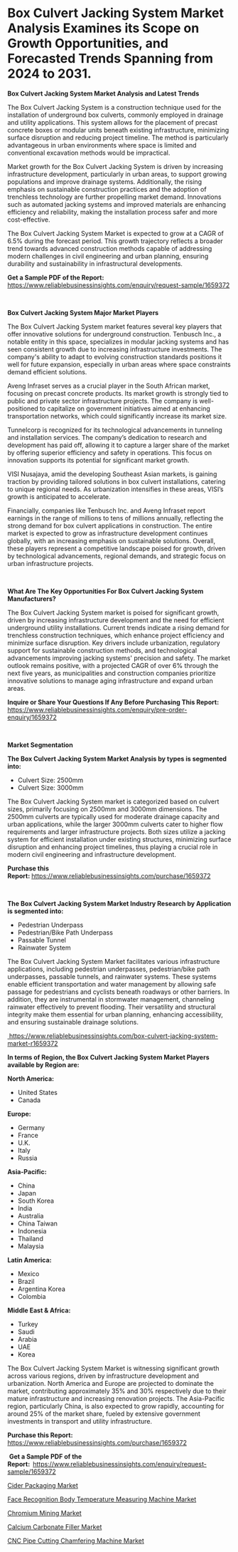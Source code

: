 <p><h1>Box Culvert Jacking System Market Analysis Examines its Scope on Growth Opportunities, and Forecasted Trends Spanning from 2024 to 2031.</h1></p><p><strong>Box Culvert Jacking System Market Analysis and Latest Trends</strong></p>
<p><p>The Box Culvert Jacking System is a construction technique used for the installation of underground box culverts, commonly employed in drainage and utility applications. This system allows for the placement of precast concrete boxes or modular units beneath existing infrastructure, minimizing surface disruption and reducing project timeline. The method is particularly advantageous in urban environments where space is limited and conventional excavation methods would be impractical.</p><p>Market growth for the Box Culvert Jacking System is driven by increasing infrastructure development, particularly in urban areas, to support growing populations and improve drainage systems. Additionally, the rising emphasis on sustainable construction practices and the adoption of trenchless technology are further propelling market demand. Innovations such as automated jacking systems and improved materials are enhancing efficiency and reliability, making the installation process safer and more cost-effective.</p><p>The Box Culvert Jacking System Market is expected to grow at a CAGR of 6.5% during the forecast period. This growth trajectory reflects a broader trend towards advanced construction methods capable of addressing modern challenges in civil engineering and urban planning, ensuring durability and sustainability in infrastructural developments.</p></p>
<p><strong>Get a Sample PDF of the Report:&nbsp;</strong> <a href="https://www.reliablebusinessinsights.com/enquiry/request-sample/1659372?utm_campaign=1119&utm_medium=2&utm_source=Github&utm_content=ia&utm_term=09122024&utm_id=box-culvert-jacking-system">https://www.reliablebusinessinsights.com/enquiry/request-sample/1659372</a></p>
<p>&nbsp;</p>
<p><strong>Box Culvert Jacking System Major Market Players</strong></p>
<p><p>The Box Culvert Jacking System market features several key players that offer innovative solutions for underground construction. Tenbusch Inc., a notable entity in this space, specializes in modular jacking systems and has seen consistent growth due to increasing infrastructure investments. The company's ability to adapt to evolving construction standards positions it well for future expansion, especially in urban areas where space constraints demand efficient solutions.</p><p>Aveng Infraset serves as a crucial player in the South African market, focusing on precast concrete products. Its market growth is strongly tied to public and private sector infrastructure projects. The company is well-positioned to capitalize on government initiatives aimed at enhancing transportation networks, which could significantly increase its market size.</p><p>Tunnelcorp is recognized for its technological advancements in tunneling and installation services. The company’s dedication to research and development has paid off, allowing it to capture a larger share of the market by offering superior efficiency and safety in operations. This focus on innovation supports its potential for significant market growth.</p><p>VISI Nusajaya, amid the developing Southeast Asian markets, is gaining traction by providing tailored solutions in box culvert installations, catering to unique regional needs. As urbanization intensifies in these areas, VISI’s growth is anticipated to accelerate.</p><p>Financially, companies like Tenbusch Inc. and Aveng Infraset report earnings in the range of millions to tens of millions annually, reflecting the strong demand for box culvert applications in construction. The entire market is expected to grow as infrastructure development continues globally, with an increasing emphasis on sustainable solutions. Overall, these players represent a competitive landscape poised for growth, driven by technological advancements, regional demands, and strategic focus on urban infrastructure projects.</p></p>
<p>&nbsp;</p>
<p><strong>What Are The Key Opportunities For Box Culvert Jacking System Manufacturers?</strong></p>
<p><p>The Box Culvert Jacking System market is poised for significant growth, driven by increasing infrastructure development and the need for efficient underground utility installations. Current trends indicate a rising demand for trenchless construction techniques, which enhance project efficiency and minimize surface disruption. Key drivers include urbanization, regulatory support for sustainable construction methods, and technological advancements improving jacking systems' precision and safety. The market outlook remains positive, with a projected CAGR of over 6% through the next five years, as municipalities and construction companies prioritize innovative solutions to manage aging infrastructure and expand urban areas.</p></p>
<p><strong>Inquire or Share Your Questions If Any Before Purchasing This Report:</strong> <a href="https://www.reliablebusinessinsights.com/enquiry/pre-order-enquiry/1659372?utm_campaign=1119&utm_medium=2&utm_source=Github&utm_content=ia&utm_term=09122024&utm_id=box-culvert-jacking-system">https://www.reliablebusinessinsights.com/enquiry/pre-order-enquiry/1659372</a></p>
<p>&nbsp;</p>
<p><strong>Market Segmentation</strong></p>
<p><strong>The Box Culvert Jacking System Market Analysis by types is segmented into:</strong></p>
<p><ul><li>Culvert Size: 2500mm</li><li>Culvert Size: 3000mm</li></ul></p>
<p><p>The Box Culvert Jacking System market is categorized based on culvert sizes, primarily focusing on 2500mm and 3000mm dimensions. The 2500mm culverts are typically used for moderate drainage capacity and urban applications, while the larger 3000mm culverts cater to higher flow requirements and larger infrastructure projects. Both sizes utilize a jacking system for efficient installation under existing structures, minimizing surface disruption and enhancing project timelines, thus playing a crucial role in modern civil engineering and infrastructure development.</p></p>
<p><strong>Purchase this Report:&nbsp;</strong><a href="https://www.reliablebusinessinsights.com/purchase/1659372?utm_campaign=1119&utm_medium=2&utm_source=Github&utm_content=ia&utm_term=09122024&utm_id=box-culvert-jacking-system">https://www.reliablebusinessinsights.com/purchase/1659372</a></p>
<p>&nbsp;</p>
<p><strong>The Box Culvert Jacking System Market Industry Research by Application is segmented into:</strong></p>
<p><ul><li>Pedestrian Underpass</li><li>Pedestrian/Bike Path Underpass</li><li>Passable Tunnel</li><li>Rainwater System</li></ul></p>
<p><p>The Box Culvert Jacking System Market facilitates various infrastructure applications, including pedestrian underpasses, pedestrian/bike path underpasses, passable tunnels, and rainwater systems. These systems enable efficient transportation and water management by allowing safe passage for pedestrians and cyclists beneath roadways or other barriers. In addition, they are instrumental in stormwater management, channeling rainwater effectively to prevent flooding. Their versatility and structural integrity make them essential for urban planning, enhancing accessibility, and ensuring sustainable drainage solutions.</p></p>
<p><a href="https://www.reliablebusinessinsights.com/box-culvert-jacking-system-market-r1659372?utm_campaign=1119&utm_medium=2&utm_source=Github&utm_content=ia&utm_term=09122024&utm_id=box-culvert-jacking-system">&nbsp;https://www.reliablebusinessinsights.com/box-culvert-jacking-system-market-r1659372</a></p>
<p><strong>In terms of Region, the Box Culvert Jacking System Market Players available by Region are:</strong></p>
<p>
    <p> <strong> North America: </strong>
        <ul>
            <li>United States</li>
            <li>Canada</li>
        </ul>
        </p> 
    <p> <strong> Europe: </strong>
        <ul>
            <li>Germany</li>
            <li>France</li>
            <li>U.K.</li>
            <li>Italy</li>
            <li>Russia</li>
        </ul>
        </p> 
    <p> <strong> Asia-Pacific: </strong>
        <ul>
            <li>China</li>
            <li>Japan</li>
            <li>South Korea</li>
            <li>India</li>
            <li>Australia</li>
            <li>China Taiwan</li>
            <li>Indonesia</li>
            <li>Thailand</li>
            <li>Malaysia</li>
        </ul>
        </p> 
    <p> <strong> Latin America: </strong>
        <ul>
            <li>Mexico</li>
            <li>Brazil</li>
            <li>Argentina Korea</li>
            <li>Colombia</li>
        </ul>
        </p> 
    <p> <strong> Middle East & Africa: </strong>
        <ul>
            <li>Turkey</li>
            <li>Saudi</li>
            <li>Arabia</li>
            <li>UAE</li>
            <li>Korea</li>
        </ul>
    </p>
    </p>
<p><p>The Box Culvert Jacking System Market is witnessing significant growth across various regions, driven by infrastructure development and urbanization. North America and Europe are projected to dominate the market, contributing approximately 35% and 30% respectively due to their mature infrastructure and increasing renovation projects. The Asia-Pacific region, particularly China, is also expected to grow rapidly, accounting for around 25% of the market share, fueled by extensive government investments in transport and utility infrastructure.</p></p>
<p><strong>Purchase this Report: </strong><a href="https://www.reliablebusinessinsights.com/purchase/1659372?utm_campaign=1119&utm_medium=2&utm_source=Github&utm_content=ia&utm_term=09122024&utm_id=box-culvert-jacking-system">https://www.reliablebusinessinsights.com/purchase/1659372</a></p>
<p>&nbsp;<strong>Get a Sample PDF of the Report:&nbsp;&nbsp;</strong><a href="https://www.reliablebusinessinsights.com/enquiry/request-sample/1659372?utm_campaign=1119&utm_medium=2&utm_source=Github&utm_content=ia&utm_term=09122024&utm_id=box-culvert-jacking-system">https://www.reliablebusinessinsights.com/enquiry/request-sample/1659372</a></p>
<p><strong></strong></p>
<p><p><a href="https://www.linkedin.com/pulse/cider-packaging-market-size-average-cagr-49-revenue-generationkey-ovrof?utm_campaign=1119&utm_medium=2&utm_source=Github&utm_content=ia&utm_term=09122024&utm_id=box-culvert-jacking-system">Cider Packaging Market</a></p><p><a href="https://github.com/soltihoney74575/Market-Research-Report-List-1/blob/main/face-recognition-body-temperature-measuring-machine-market.md?utm_campaign=1119&utm_medium=2&utm_source=Github&utm_content=ia&utm_term=09122024&utm_id=box-culvert-jacking-system">Face Recognition Body Temperature Measuring Machine Market</a></p><p><a href="https://www.linkedin.com/pulse/chromium-mining-market-projected-cagr-102-from-2024-2031-uorvf?utm_campaign=1119&utm_medium=2&utm_source=Github&utm_content=ia&utm_term=09122024&utm_id=box-culvert-jacking-system">Chromium Mining Market</a></p><p><a href="https://www.linkedin.com/pulse/comprehensive-calcium-carbonate-filler-market-forecast-ruetf?utm_campaign=1119&utm_medium=2&utm_source=Github&utm_content=ia&utm_term=09122024&utm_id=box-culvert-jacking-system">Calcium Carbonate Filler Market</a></p><p><a href="https://github.com/gerdabatiskzv9/Market-Research-Report-List-1/blob/main/cnc-pipe-cutting-chamfering-machine-market.md?utm_campaign=1119&utm_medium=2&utm_source=Github&utm_content=ia&utm_term=09122024&utm_id=box-culvert-jacking-system">CNC Pipe Cutting Chamfering Machine Market</a></p></p>